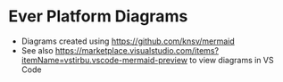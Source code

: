 # Ever Platform Diagrams

- Diagrams created using https://github.com/knsv/mermaid
- See also https://marketplace.visualstudio.com/items?itemName=vstirbu.vscode-mermaid-preview to view diagrams in VS Code